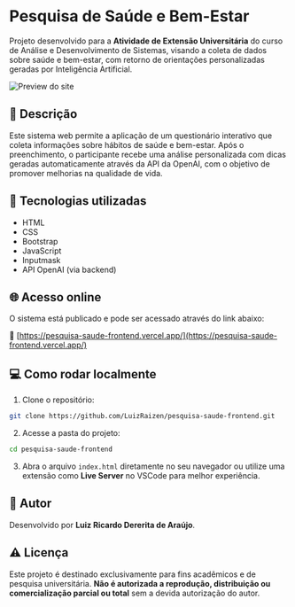 
# Pesquisa de Saúde e Bem-Estar

Projeto desenvolvido para a **Atividade de Extensão Universitária** do curso de Análise e Desenvolvimento de Sistemas, visando a coleta de dados sobre saúde e bem-estar, com retorno de orientações personalizadas geradas por Inteligência Artificial.

![Preview do site](./img/preview.png)

## 📝 Descrição

Este sistema web permite a aplicação de um questionário interativo que coleta informações sobre hábitos de saúde e bem-estar. Após o preenchimento, o participante recebe uma análise personalizada com dicas geradas automaticamente através da API da OpenAI, com o objetivo de promover melhorias na qualidade de vida.

## 🚀 Tecnologias utilizadas

- HTML
- CSS
- Bootstrap
- JavaScript
- Inputmask
- API OpenAI (via backend)

## 🌐 Acesso online

O sistema está publicado e pode ser acessado através do link abaixo:

🔗 [https://pesquisa-saude-frontend.vercel.app/](https://pesquisa-saude-frontend.vercel.app/)

## 💻 Como rodar localmente

1. Clone o repositório:

```bash
git clone https://github.com/LuizRaizen/pesquisa-saude-frontend.git
```

2. Acesse a pasta do projeto:

```bash
cd pesquisa-saude-frontend
```

3. Abra o arquivo `index.html` diretamente no seu navegador ou utilize uma extensão como **Live Server** no VSCode para melhor experiência.

## 👤 Autor

Desenvolvido por **Luiz Ricardo Dererita de Araújo**.

## ⚠️ Licença

Este projeto é destinado exclusivamente para fins acadêmicos e de pesquisa universitária. **Não é autorizada a reprodução, distribuição ou comercialização parcial ou total** sem a devida autorização do autor.
